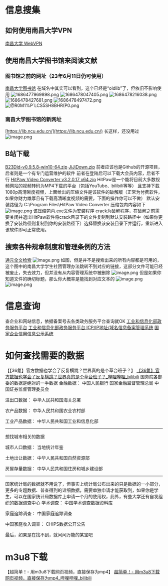 # 信息搜集
## 如何使用南昌大学VPN
[南昌大学 WebVPN](https://wvpn.ncu.edu.cn/)
## 使用南昌大学图书馆来阅读文献
### 图书馆之前的网址（23年6月11日仍可使用）
[南昌大学图书馆](https://oldlib.ncu.edu.cn/)
在域名中其实可以看到，这个已经是“oldlib”了，但依旧不影响使用
![1686477969898.png](https://cdn.nlark.com/yuque/0/2023/png/35855942/1686477982006-69d62f54-cbca-4c24-9553-9c90b08d6772.png#averageHue=%238e987a&clientId=u58b74773-c2ce-4&from=paste&height=1005&id=AC4Iw&originHeight=1005&originWidth=1915&originalType=binary&ratio=1&rotation=0&showTitle=false&size=1733086&status=done&style=none&taskId=u102b4271-ef51-45ef-88f6-8e68d7de206&title=&width=1915)
![1686478047405.png](https://cdn.nlark.com/yuque/0/2023/png/35855942/1686478053358-eeea8dd2-4759-459f-b420-7d0c261a0934.png#averageHue=%2387c8dc&clientId=u58b74773-c2ce-4&from=paste&height=811&id=ptwm6&originHeight=811&originWidth=1401&originalType=binary&ratio=1&rotation=0&showTitle=false&size=313629&status=done&style=none&taskId=u450eaaec-6fb0-405a-85cb-fad0a65ef53&title=&width=1401)
![1686478216038.png](https://cdn.nlark.com/yuque/0/2023/png/35855942/1686478222855-76622ffb-674f-4d69-a1ba-747f2d4a765b.png#averageHue=%23f0fef6&clientId=u58b74773-c2ce-4&from=paste&height=818&id=zVgOl&originHeight=818&originWidth=1486&originalType=binary&ratio=1&rotation=0&showTitle=false&size=404986&status=done&style=none&taskId=u2b8d0ff9-42b7-4af4-85fc-c5d480dedfa&title=&width=1486)
![1686478427681.png](https://cdn.nlark.com/yuque/0/2023/png/35855942/1686478433595-73e6039c-daa8-4c55-a36b-75f19222c632.png#averageHue=%235c7e58&clientId=u58b74773-c2ce-4&from=paste&height=927&id=E8qtT&originHeight=927&originWidth=1557&originalType=binary&ratio=1&rotation=0&showTitle=false&size=975932&status=done&style=none&taskId=u61cd2fee-a9a5-47cd-b06b-e90df0083fe&title=&width=1557)
![1686478497472.png](https://cdn.nlark.com/yuque/0/2023/png/35855942/1686478503416-88901058-6c55-4530-bfc3-48e0e47d21b3.png#averageHue=%23eaedea&clientId=u58b74773-c2ce-4&from=paste&height=778&id=jcEZb&originHeight=778&originWidth=1383&originalType=binary&ratio=1&rotation=0&showTitle=false&size=252850&status=done&style=none&taskId=uaecdc35c-3e52-49f4-905d-df08a22c490&title=&width=1383)
![@R0M1%P`LCS5S$H8BHR($P0.png](https://cdn.nlark.com/yuque/0/2023/png/35855942/1686478591296-2ed8470b-53b0-46b7-bd73-e7ded4bb1d1f.png#averageHue=%23e5ede9&clientId=u58b74773-c2ce-4&from=paste&height=833&id=SpiNE&originHeight=833&originWidth=1501&originalType=binary&ratio=1&rotation=0&showTitle=false&size=317776&status=done&style=none&taskId=udf01cc33-e5c4-47ee-9dde-3af2e30d8ae&title=&width=1501)
### 南昌大学图书馆的新网址
[https://lib.ncu.edu.cn/](https://lib.ncu.edu.cn/)
长这样，还没用过
![image.png](https://cdn.nlark.com/yuque/0/2023/png/35855942/1686478662484-da3adfb8-eef3-428d-87b2-35d4e394332b.png#averageHue=%23e7e4d7&clientId=u58b74773-c2ce-4&from=paste&height=1002&id=xBTwy&originHeight=1002&originWidth=1920&originalType=binary&ratio=1&rotation=0&showTitle=false&size=752223&status=done&style=none&taskId=u119e65e2-ac7d-4436-b124-5a034cbda74&title=&width=1920)
## B站下载
[B23Dld-v0.9.5.8-win10-64.zip](https://www.yuque.com/attachments/yuque/0/2024/zip/35855942/1711868879397-9efcace2-7016-4a50-8c69-98d7a6ea7368.zip)
[JiJiDown.zip](https://www.yuque.com/attachments/yuque/0/2024/zip/35855942/1711868879397-b640db12-da7b-440f-9072-8a2fa875c270.zip)
前者应该也是Github的开源项目，后者则是一个有专门运营维护的软件
前者在登陆后可以下载大会员内容，后者不行
[HitPaw Video Converter v3.2.0.17 x64.zip](https://www.yuque.com/attachments/yuque/0/2024/zip/35855942/1711868879399-157088f9-e868-48b5-a743-5b65843dcf5b.zip)
HitPaw是一个能将目前大多数视频网站的视频转码为MP4下载的平台（包括YouTube、bilibili等等）
且支持下载1080p高清晰度视频，上面给出的压缩文件是该软件的破解版（正常为付费软件，如果你财力雄厚且有下载高清晰度视频的需要，下面的操作你可以不做）
默认安装路径为
C:\Program Files\HitPaw Video Converter
压缩包内内容如下
![image.png](https://cdn.nlark.com/yuque/0/2024/png/32833405/1704100718543-1ef4f32a-1f6a-4f0a-ba9c-059907f81590.png#averageHue=%23f8f5f3&clientId=ua693f1fb-5c85-4&from=paste&height=110&id=Ty2d4&originHeight=138&originWidth=976&originalType=binary&ratio=1.25&rotation=0&showTitle=false&size=22409&status=done&style=none&taskId=udf5ca86d-bdad-4879-b5a8-342664474b1&title=&width=780.8)
该压缩包内.exe文件为安装程序
crack为破解程序，在破解之前需要关闭并退出HitPaw软件将crack目录下的文件复制到默认安装路径中（如果你更换了安装路径则复制到你的安装路径下）选择替换该安装目录下并运行，重新进入该软件即可正常使用。
## 搜索各种规章制度和管理条例的方法
[通元全文检索](http://www.ncu.edu.cn/cms/web/search/index.jsp)
![image.png](https://cdn.nlark.com/yuque/0/2023/png/35855942/1685948380375-dc2574fa-bf91-4ca9-9f64-dbcfb533d48e.png#averageHue=%23eeefca&clientId=ub2f91b86-cf5a-4&from=paste&height=789&id=WD6p1&originHeight=986&originWidth=1920&originalType=binary&ratio=1.25&rotation=0&showTitle=false&size=224511&status=done&style=none&taskId=uc03dcca4-7ea1-45fd-928d-6fe1e8d0cf0&title=&width=1536)
如图，但是并不是搜索出来的所有内容都是可用的，这个图中的南昌大学学生社团管理办法跳转不到对应的链接，这部分文件可能已经被废止，失去效力，但并没有从内容管理系统中被删除
![image.png](https://cdn.nlark.com/yuque/0/2023/png/35855942/1685948443278-63bf8d02-d885-4759-a320-39056df0aca7.png#averageHue=%23e8e7e7&clientId=ub2f91b86-cf5a-4&from=paste&height=789&id=zbjRd&originHeight=986&originWidth=1920&originalType=binary&ratio=1.25&rotation=0&showTitle=false&size=101630&status=done&style=none&taskId=ubeeab370-6159-4785-a920-9371d0c9904&title=&width=1536)
但是如果你知道文件的确切标题，那么你大概率是能找到对应文本的
![image.png](https://cdn.nlark.com/yuque/0/2023/png/35855942/1685948598922-a127101b-c7f9-4d93-8ef1-96df75a8a0db.png#averageHue=%23eeefce&clientId=ub2f91b86-cf5a-4&from=paste&height=791&id=RMFij&originHeight=989&originWidth=1920&originalType=binary&ratio=1.25&rotation=0&showTitle=false&size=269168&status=done&style=none&taskId=u52f8ee16-69ac-4e6b-8d01-57b59ce7081&title=&width=1536)
![image.png](https://cdn.nlark.com/yuque/0/2023/png/35855942/1685948618602-e0805f27-9d9b-424a-8500-89ff5e8ad9d3.png#averageHue=%23e7e5e4&clientId=ub2f91b86-cf5a-4&from=paste&height=619&id=bZFNx&originHeight=774&originWidth=1920&originalType=binary&ratio=1.25&rotation=0&showTitle=false&size=182235&status=done&style=none&taskId=u31740d49-2013-4143-9f03-8ac99c4d1cb&title=&width=1536)
# 信息查询
查企业和网站信息，依据备案号去各类政务服务平台查询就OK
[工业和信息化部政务服务平台](https://ythzxfw.miit.gov.cn/index)
[ 工业和信息化部政务服务平台 ICP/IP地址/域名信息备案管理系统](https://beian.miit.gov.cn/#/Integrated/index)
[国家企业信用信息公示系统](https://bt.gsxt.gov.cn/index.html)
# 如何查找需要的数据
【【36氪】官方数据也学会了反复横跳？世界真的是个草台班子？】 
[【36氪】官方数据也学会了反复横跳？世界真的是个草台班子？_哔哩哔哩_bilibili](https://www.bilibili.com/video/BV1PH4y1p75W/?share_source=copy_web&vd_source=59b1cd85bfb60147d8715b95372b9f83)
国务院各部委的数据是绝对的一手数据
金融数据：
中国人民银行
国家金融监督管理总局
中国证券监督管理委员会

进出口数据：
中华人民共和国海关总署

农产品数据：
中华人民共和国农业农村部

工业产品数据：
中华人民共和国工业和信息化部

---

想找城市相关的数据

城市人口数据：
当地统计年鉴

土地出让数据：
中华人民共和国自然资源部

房屋存量数据：
中华人民共和国住房和城乡建设部

---

国家统计局的数据就不用说了，但事实上统计局公布出来的只是数据的一小部分，更多的专题数据、普查得到的详细数据，需要单独申请才能获取到，如果你是学生，可以在国家统计局数据库上申请一个月的使用权，此外，有些大学还有自发组织的数据调查中心
学术调查：
中国学术调查数据资料库

家庭追踪调查：
中国家庭追踪调查

中国家庭收入调查：
CHIPS数据公开公告

最后，如果是在找不到，就问问万能的某宝吧
# m3u8下载
【超简单！- 用m3u8下载网页视频，直接保存为mp4】 
[超简单！- 用m3u8下载网页视频，直接保存为mp4_哔哩哔哩_bilibili](https://www.bilibili.com/video/BV1Tf4y1M7oz/?share_source=copy_web&vd_source=59b1cd85bfb60147d8715b95372b9f83)
